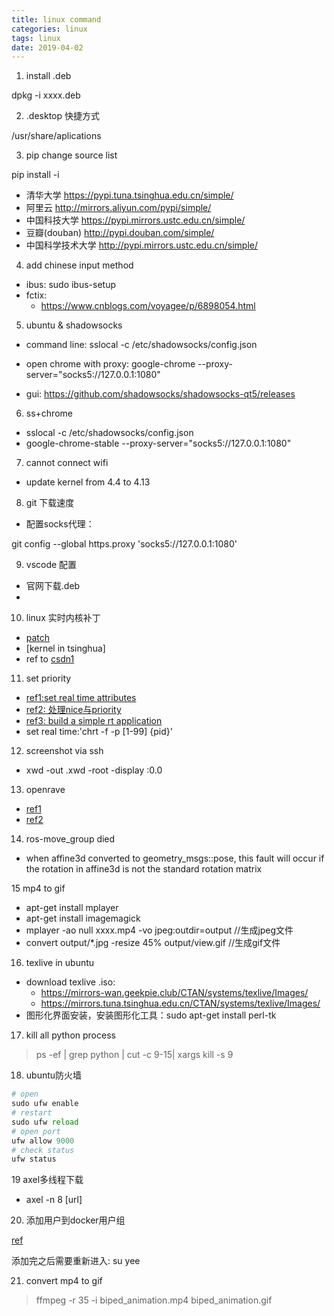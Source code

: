 ```yaml
---
title: linux command
categories: linux
tags: linux
date: 2019-04-02
---
```


1. install .deb 

dpkg -i xxxx.deb

2. .desktop 快捷方式

/usr/share/aplications

3. pip change source list

pip install <package> -i <source-url>

- 清华大学 https://pypi.tuna.tsinghua.edu.cn/simple/
- 阿里云 http://mirrors.aliyun.com/pypi/simple/
- 中国科技大学 https://pypi.mirrors.ustc.edu.cn/simple/
- 豆瓣(douban) http://pypi.douban.com/simple/
- 中国科学技术大学 http://pypi.mirrors.ustc.edu.cn/simple/

4. add chinese input method

- ibus: sudo ibus-setup
- fctix: 
	- https://www.cnblogs.com/voyagee/p/6898054.html

5. ubuntu & shadowsocks

- command line: sslocal -c /etc/shadowsocks/config.json
- open chrome with proxy: google-chrome --proxy-server="socks5://127.0.0.1:1080"

- gui: https://github.com/shadowsocks/shadowsocks-qt5/releases

6.  ss+chrome 

- sslocal -c /etc/shadowsocks/config.json
- google-chrome-stable --proxy-server="socks5://127.0.0.1:1080"

7. cannot connect wifi
	
- update kernel from 4.4 to 4.13

8. git 下载速度

- 配置socks代理：

git config --global https.proxy 'socks5://127.0.0.1:1080'

9. vscode 配置

- 官网下载.deb
- 

10. linux 实时内核补丁

- [patch](https://mirrors.edge.kernel.org/pub/linux/kernel/projects/rt/)
- [kernel in tsinghua]
- ref to [csdn1](https://blog.csdn.net/x356982611/article/details/77370385)

11. set priority

- [ref1:set real time attributes](https://www.cyberciti.biz/faq/howto-set-real-time-scheduling-priority-process/)
- [ref2: 处理nice与priority](https://ubuntuqa.com/article/1176.html)
- [ref3: build a simple rt application](https://wiki.linuxfoundation.org/realtime/documentation/howto/applications/application_base)
- set real time:'chrt -f -p [1-99] {pid}'

12. screenshot via ssh

- xwd -out <name>.xwd -root -display :0.0

13. openrave

- [ref1](https://scaron.info/teaching/installing-openrave-on-ubuntu-16.04.html)
- [ref2](https://fsuarez6.github.io/blog/workstation-setup-xenial/)

14. ros-move_group died

- when affine3d converted to geometry_msgs::pose, this fault will occur if the rotation in affine3d is not the standard rotation matrix

15 mp4 to gif

- apt-get install mplayer
- apt-get install imagemagick
- mplayer -ao null xxxx.mp4 -vo jpeg:outdir=output	//生成jpeg文件
- convert output/*.jpg -resize 45% output/view.gif	//生成gif文件

16. texlive in ubuntu

- download texlive .iso:
	-  https://mirrors-wan.geekpie.club/CTAN/systems/texlive/Images/
	- https://mirrors.tuna.tsinghua.edu.cn/CTAN/systems/texlive/Images/
- 图形化界面安装，安装图形化工具：sudo apt-get install perl-tk

17. kill all python process

>ps -ef | grep python | cut -c 9-15| xargs kill -s 9

18. ubuntu防火墙

```python
# open
sudo ufw enable
# restart
sudo ufw reload
# open port
ufw allow 9000
# check status
ufw status
```

19 axel多线程下载

- axel -n 8 [url]

20. 添加用户到docker用户组

[ref](https://blog.csdn.net/point0mine/article/details/79448402)

添加完之后需要重新进入: su yee

21. convert mp4 to gif 

> ffmpeg -r 35  -i biped_animation.mp4 biped_animation.gif
